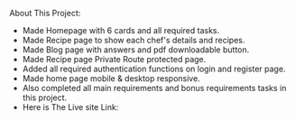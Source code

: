 About This Project:

* Made Homepage with 6 cards and all required tasks.
* Made Recipe page to show each chef's details and recipes.
* Made Blog page with answers and pdf downloadable button.
* Made Recipe page Private Route protected page.
* Added all required authentication functions on login and register page.
* Made home page mobile & desktop responsive.
* Also completed all main requirements and bonus requirements tasks in this project. 
* Here is The Live site Link: